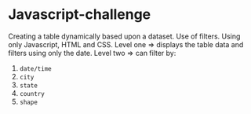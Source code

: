 # Javascript-challenge
Creating a table dynamically based upon a dataset. Use of filters. Using only Javascript, HTML and CSS.
Level one => displays the table data and filters using only the date.
Level two => can filter by: 
  1. `date/time`
  2. `city`
  3. `state`
  4. `country`
  5. `shape`
